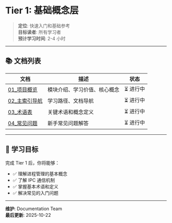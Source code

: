 # Tier 1: 基础概念层

> **定位**: 快速入门和基础参考  
> **目标读者**: 所有学习者  
> **预计学习时间**: 2-4 小时

---

## 📚 文档列表

| 文档 | 描述 | 状态 |
|------|------|------|
| [01_项目概览](./01_项目概览.md) | 模块介绍、学习价值、核心概念 | ⏳ 进行中 |
| [02_主索引导航](./02_主索引导航.md) | 学习路径、文档导航 | ⏳ 进行中 |
| [03_术语表](./03_术语表.md) | 关键术语和概念定义 | ⏳ 进行中 |
| [04_常见问题](./04_常见问题.md) | 新手常见问题解答 | ⏳ 进行中 |

---

## 🎯 学习目标

完成 Tier 1 后，你将能够：

- ✅ 理解进程管理的基本概念
- ✅ 了解 IPC 通信机制
- ✅ 掌握基本术语和定义
- ✅ 解决常见的入门问题

---

**维护**: Documentation Team  
**最后更新**: 2025-10-22
